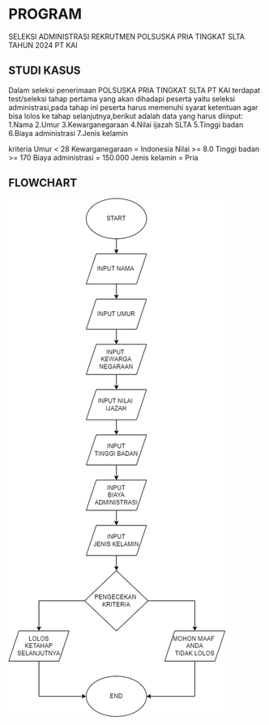 # PROGRAM
SELEKSI ADMINISTRASI REKRUTMEN POLSUSKA PRIA TINGKAT SLTA TAHUN 2024 PT KAI
## STUDI KASUS
Dalam seleksi penerimaan POLSUSKA PRIA TINGKAT SLTA PT KAI terdapat test/seleksi tahap pertama yang akan dihadapi peserta yaitu seleksi administrasi,pada tahap ini peserta harus memenuhi syarat ketentuan agar bisa lolos ke tahap selanjutnya,berikut adalah data yang harus diinput:
1.Nama
2.Umur
3.Kewarganegaraan
4.Nilai ijazah SLTA
5.Tinggi badan
6.Biaya administrasi
7.Jenis kelamin

kriteria
Umur < 28
Kewarganegaraan = Indonesia
Nilai >= 8.0
Tinggi badan >= 170
Biaya administrasi = 150.000
Jenis kelamin = Pria

## FLOWCHART
![Flowchart](flowchart.drawio.png)
